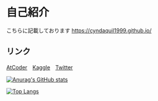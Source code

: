 # 自己紹介
こちらに記載しております
https://cyndaquil1999.github.io/

## リンク
[AtCoder](https://atcoder.jp/users/Cyndaquil)　[Kaggle](https://www.kaggle.com/cyndaquil)　[Twitter](https://twitter.com/19Cyndaquil99)


[![Anurag's GitHub stats](https://github-readme-stats.vercel.app/api?username=Cyndaquil1999)](https://github.com/anuraghazra/github-readme-stats)

[![Top Langs](https://github-readme-stats.vercel.app/api/top-langs/?username=Cyndaquil1999)](https://github.com/anuraghazra/github-readme-stats)
